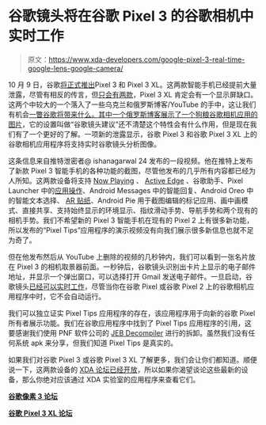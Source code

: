 # 谷歌镜头将在谷歌 Pixel 3 的谷歌相机中实时工作

> 原文：<https://www.xda-developers.com/google-pixel-3-real-time-google-lens-google-camera/>

10 月 9 日，谷歌[将正式推出](https://www.xda-developers.com/google-pixel-3-october-9th-event/)Pixel 3 和 Pixel 3 XL。这两款智能手机已经提前大量泄露，尽管有相反的传言，但[只会有两款](https://www.xda-developers.com/google-pixel-3-pixel-3-xl-leaked-renders-cases/)，Pixel 3 XL 肯定会有一个显示屏缺口。这两个中较大的一个落入了一些乌克兰和俄罗斯博客/YouTube 的手中，这让我们有机会[一瞥谷歌将带来什么。其中一个俄罗斯博客](https://www.xda-developers.com/google-pixel-3-xl-specs-features-pics-rumors/)[展示了一个狗粮谷歌相机应用的图片](https://www.xda-developers.com/google-pixel-3-xl-sample-photos-wireless-charging/)，它的设置叫做“谷歌镜头建议”还不清楚这个特性会有什么作用，但是现在我们有了一个更好的了解。一项新的泄露显示，谷歌 Pixel 3 和谷歌 Pixel 3 XL 上的谷歌相机应用程序将支持实时谷歌镜头分析图像。

这条信息来自推特泄密者@ ishanagarwal 24 发布的一段视频。他在推特上发布了新款 Pixel 3 智能手机的各种功能的截图，尽管他发布的几乎所有内容都已经为人所知。这两款设备将支持 [Now Playing](https://www.xda-developers.com/how-google-pixel-2-now-playing-works/) 、 [Active Edge](https://www.xda-developers.com/google-pixel-2-active-edge-google-pixel-3/) 、谷歌助手、Pixel Launcher 中的[应用操作](https://www.xda-developers.com/slices-app-actions-android-p-google-assistant/)、Android Messages 中的智能回复、Android Oreo 中的智能文本选择、 [AR 贴纸](https://www.xda-developers.com/google-pixel-2-three-new-ar-sticker-packs/)、Android Pie 用于截图编辑的标记应用、画中画模式、直接共享、支持始终显示的环境显示、指纹滑动手势、导航手势和两个现有的相机手势。我们不希望新的 Pixel 3 智能手机在现有的 Pixel 2 上有很多新功能，所以发布的“Pixel Tips”应用程序的演示视频没有向我们展示很多新信息也就不足为奇了。

但在他发布然后从 YouTube 上删除的视频的几秒钟内，我们可以看到一张名片放在 Pixel 3 的相机取景器前面。一秒钟后，谷歌镜头识别出卡片上显示的电子邮件地址，并显示一个弹出窗口，可以选择打开 Gmail 发送电子邮件。一旦启动，谷歌镜头[已经可以实时工作](https://www.xda-developers.com/google-lens-camera-new-features/)，尽管当你在谷歌 Pixel 或谷歌 Pixel 2 上的谷歌相机应用程序中时，它不会自动运行。

我们可以独立证实 Pixel Tips 应用程序的存在，该应用程序用于向新的谷歌 Pixel 所有者展示功能。我们在谷歌应用程序中找到了 Pixel Tips 应用程序的引用，这要感谢我们使用 PNF 软件公司的 [JEB Decompiler](https://www.pnfsoftware.com/?aid=xdadev) 进行的拆卸。虽然我们没有任何系统 apk 来分享，但我们知道 Pixel Tips 是真实的。

如果我们对谷歌 Pixel 3 或谷歌 Pixel 3 XL 了解更多，我们会让你们都知道。顺便说一下，这两款设备的 [XDA 论坛已经开放](https://www.xda-developers.com/google-pixel-3-pixel-3-xl-forums/)，所以如果你渴望谈论这些最新的设备，那么你绝对应该通过 XDA 实验室的应用程序来查看它们。

[**谷歌像素 3 论坛**](https://forum.xda-developers.com/pixel-3)

[**谷歌 Pixel 3 XL 论坛**](https://forum.xda-developers.com/pixel-3-xl)